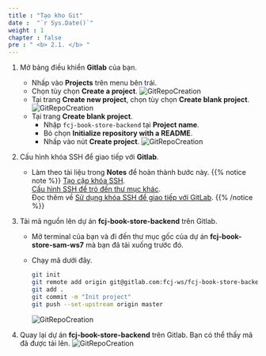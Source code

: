 ```yaml
---
title : "Tạo kho Git"
date :  "`r Sys.Date()`" 
weight : 1
chapter : false
pre : " <b> 2.1. </b> "
---
```


1. Mở bảng điều khiển **Gitlab** của bạn.
    - Nhấp vào **Projects** trên menu bên trái.
    - Chọn tùy chọn **Create a project**.
      ![GitRepoCreation](https://chaunguyen3rd.github.io/000084-Book-store-CI-CD-with-Code-Pipeline/images/temp/1/6.png?width=90pc)
    - Tại trang **Create new project**, chọn tùy chọn **Create blank project**.
      ![GitRepoCreation](https://chaunguyen3rd.github.io/000084-Book-store-CI-CD-with-Code-Pipeline/images/temp/1/7.png?width=90pc)
    - Tại trang **Create blank project**.
      - Nhập ``fcj-book-store-backend`` tại **Project name**.
      - Bỏ chọn **Initialize repository with a README**.
      - Nhấp vào nút **Create project**.
        ![GitRepoCreation](https://chaunguyen3rd.github.io/000084-Book-store-CI-CD-with-Code-Pipeline/images/temp/1/8.png?width=90pc)

2. Cấu hình khóa SSH để giao tiếp với **Gitlab**.
    - Làm theo tài liệu trong **Notes** để hoàn thành bước này.
{{% notice note %}}
[Tạo cặp khóa SSH](https://docs.gitlab.com/ee/user/ssh.html#generate-an-ssh-key-pair).\
[Cấu hình SSH để trỏ đến thư mục khác](https://docs.gitlab.com/ee/user/ssh.html#configure-ssh-to-point-to-a-different-directory).\
Đọc thêm về [Sử dụng khóa SSH để giao tiếp với GitLab](https://.docs.gitlab.com/ee/user/ssh.html).
{{% /notice %}}

3. Tải mã nguồn lên dự án **fcj-book-store-backend** trên Gitlab.
    - Mở terminal của bạn và đi đến thư mục gốc của dự án **fcj-book-store-sam-ws7** mà bạn đã tải xuống trước đó.
    - Chạy mã dưới đây.

      ```bash
      git init
      git remote add origin git@gitlab.com:fcj-ws/fcj-book-store-backend.git
      git add .
      git commit -m "Init project"
      git push --set-upstream origin master
      ```

      ![GitRepoCreation](https://chaunguyen3rd.github.io/000084-Book-store-CI-CD-with-Code-Pipeline/images/temp/1/9.png?width=90pc)

4. Quay lại dự án **fcj-book-store-backend** trên Gitlab. Bạn có thể thấy mã đã được tải lên.
    ![GitRepoCreation](https://chaunguyen3rd.github.io/000084-Book-store-CI-CD-with-Code-Pipeline/images/temp/1/10.png?width=90pc)
